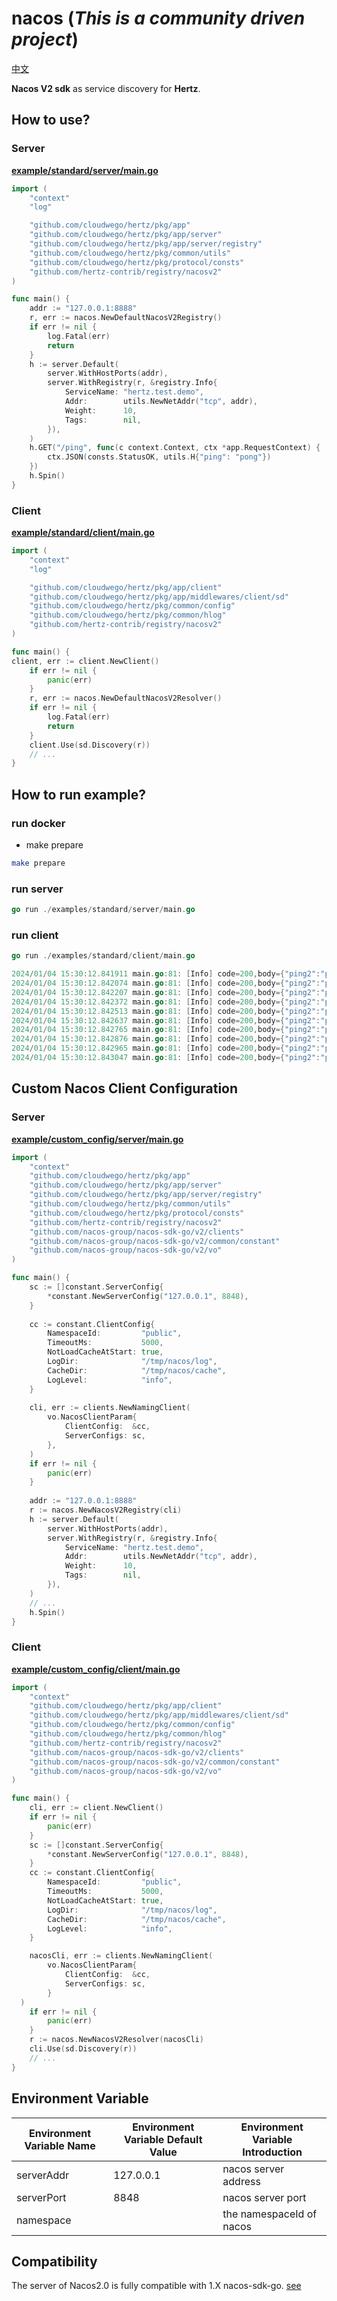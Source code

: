 # nacos (*This is a community driven project*)

[中文](../nacos/README_CN.md)

**Nacos V2 sdk** as service discovery for **Hertz**.

## How to use?

### Server

**[example/standard/server/main.go](../nacos/examples/standard/server/main.go)**

```go
import (
	"context"
	"log"

	"github.com/cloudwego/hertz/pkg/app"
	"github.com/cloudwego/hertz/pkg/app/server"
	"github.com/cloudwego/hertz/pkg/app/server/registry"
	"github.com/cloudwego/hertz/pkg/common/utils"
	"github.com/cloudwego/hertz/pkg/protocol/consts"
	"github.com/hertz-contrib/registry/nacosv2"
)

func main() {
	addr := "127.0.0.1:8888"
	r, err := nacos.NewDefaultNacosV2Registry()
	if err != nil {
		log.Fatal(err)
		return
	}
	h := server.Default(
		server.WithHostPorts(addr),
		server.WithRegistry(r, &registry.Info{
			ServiceName: "hertz.test.demo",
			Addr:        utils.NewNetAddr("tcp", addr),
			Weight:      10,
			Tags:        nil,
		}),
	)
	h.GET("/ping", func(c context.Context, ctx *app.RequestContext) {
		ctx.JSON(consts.StatusOK, utils.H{"ping": "pong"})
	})
	h.Spin()
}
```

### Client

**[example/standard/client/main.go](../nacos/examples/standard/client/main.go)**

```go
import (
	"context"
	"log"

	"github.com/cloudwego/hertz/pkg/app/client"
	"github.com/cloudwego/hertz/pkg/app/middlewares/client/sd"
	"github.com/cloudwego/hertz/pkg/common/config"
	"github.com/cloudwego/hertz/pkg/common/hlog"
	"github.com/hertz-contrib/registry/nacosv2"
)

func main() {
client, err := client.NewClient()
	if err != nil {
		panic(err)
	}
	r, err := nacos.NewDefaultNacosV2Resolver()
	if err != nil {
		log.Fatal(err)
		return
	}
	client.Use(sd.Discovery(r))
	// ...
}

```

## How to run example?

### run docker

- make prepare

```bash
make prepare
```

### run server

```go
go run ./examples/standard/server/main.go
```

### run client

```go
go run ./examples/standard/client/main.go
```

```go
2024/01/04 15:30:12.841911 main.go:81: [Info] code=200,body={"ping2":"pong2"}
2024/01/04 15:30:12.842074 main.go:81: [Info] code=200,body={"ping2":"pong2"}
2024/01/04 15:30:12.842207 main.go:81: [Info] code=200,body={"ping2":"pong2"}
2024/01/04 15:30:12.842372 main.go:81: [Info] code=200,body={"ping2":"pong2"}
2024/01/04 15:30:12.842513 main.go:81: [Info] code=200,body={"ping2":"pong2"}
2024/01/04 15:30:12.842637 main.go:81: [Info] code=200,body={"ping2":"pong2"}
2024/01/04 15:30:12.842765 main.go:81: [Info] code=200,body={"ping2":"pong2"}
2024/01/04 15:30:12.842876 main.go:81: [Info] code=200,body={"ping2":"pong2"}
2024/01/04 15:30:12.842965 main.go:81: [Info] code=200,body={"ping2":"pong2"}
2024/01/04 15:30:12.843047 main.go:81: [Info] code=200,body={"ping2":"pong2"}
```

## Custom Nacos Client Configuration

### Server

**[example/custom_config/server/main.go](../nacos/examples/custom_config/server/main.go)**

```go
import (
	"context"
	"github.com/cloudwego/hertz/pkg/app"
	"github.com/cloudwego/hertz/pkg/app/server"
	"github.com/cloudwego/hertz/pkg/app/server/registry"
	"github.com/cloudwego/hertz/pkg/common/utils"
	"github.com/cloudwego/hertz/pkg/protocol/consts"
	"github.com/hertz-contrib/registry/nacosv2"
	"github.com/nacos-group/nacos-sdk-go/v2/clients"
	"github.com/nacos-group/nacos-sdk-go/v2/common/constant"
	"github.com/nacos-group/nacos-sdk-go/v2/vo"
)

func main() {
	sc := []constant.ServerConfig{
		*constant.NewServerConfig("127.0.0.1", 8848),
	}
	
	cc := constant.ClientConfig{
		NamespaceId:         "public",
		TimeoutMs:           5000,
		NotLoadCacheAtStart: true,
		LogDir:              "/tmp/nacos/log",
		CacheDir:            "/tmp/nacos/cache",
		LogLevel:            "info",
	}
	
	cli, err := clients.NewNamingClient(
		vo.NacosClientParam{
			ClientConfig:  &cc,
			ServerConfigs: sc,
		},
	)
	if err != nil {
		panic(err)
	}
	
	addr := "127.0.0.1:8888"
	r := nacos.NewNacosV2Registry(cli)
	h := server.Default(
		server.WithHostPorts(addr),
		server.WithRegistry(r, &registry.Info{
			ServiceName: "hertz.test.demo",
			Addr:        utils.NewNetAddr("tcp", addr),
			Weight:      10,
			Tags:        nil,
		}),
	)
	// ...
	h.Spin()
}

```

### Client

**[example/custom_config/client/main.go](../nacos/examples/custom_config/client/main.go)**

```go
import (
	"context"
	"github.com/cloudwego/hertz/pkg/app/client"
	"github.com/cloudwego/hertz/pkg/app/middlewares/client/sd"
	"github.com/cloudwego/hertz/pkg/common/config"
	"github.com/cloudwego/hertz/pkg/common/hlog"
	"github.com/hertz-contrib/registry/nacosv2"
	"github.com/nacos-group/nacos-sdk-go/v2/clients"
	"github.com/nacos-group/nacos-sdk-go/v2/common/constant"
	"github.com/nacos-group/nacos-sdk-go/v2/vo"
)

func main() {
	cli, err := client.NewClient()
	if err != nil {
		panic(err)
	}
	sc := []constant.ServerConfig{
		*constant.NewServerConfig("127.0.0.1", 8848),
	}
	cc := constant.ClientConfig{
		NamespaceId:         "public",
		TimeoutMs:           5000,
		NotLoadCacheAtStart: true,
		LogDir:              "/tmp/nacos/log",
		CacheDir:            "/tmp/nacos/cache",
		LogLevel:            "info",
	}

	nacosCli, err := clients.NewNamingClient(
		vo.NacosClientParam{
			ClientConfig:  &cc,
			ServerConfigs: sc,
		}
  )
	if err != nil {
		panic(err)
	}
	r := nacos.NewNacosV2Resolver(nacosCli)
	cli.Use(sd.Discovery(r))
	// ...
}

```

## Environment Variable

| Environment Variable Name | Environment Variable Default Value | Environment Variable Introduction |
|---------------------------| ---------------------------------- | --------------------------------- |
| serverAddr                | 127.0.0.1                          | nacos server address              |
| serverPort                | 8848                               | nacos server port                 |
| namespace                 |                                    | the namespaceId of nacos          |

## Compatibility

The server of Nacos2.0 is fully compatible with 1.X
nacos-sdk-go. [see](https://nacos.io/en-us/docs/2.0.0-compatibility.html)
